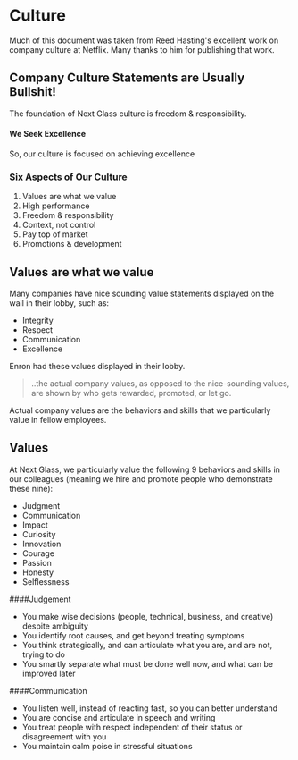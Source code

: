 # Culture

Much of this document was taken from Reed Hasting's excellent work on company culture at Netflix. Many thanks to him for publishing that work.

## Company Culture  Statements are Usually Bullshit!

The foundation of Next Glass culture is freedom & responsibility.

#### We Seek Excellence

So, our culture is focused on achieving excellence

### Six Aspects of Our Culture
1. Values are what we value
2. High performance 
3. Freedom & responsibility
4. Context, not control
5. Pay top of market
6. Promotions & development 

## Values are what we value

Many companies have nice sounding value statements displayed on the wall in their lobby, such as:
* Integrity
* Respect
* Communication
* Excellence

Enron had these values displayed in their lobby.

> ..the actual company values, as opposed to the nice-sounding values, are shown by who gets rewarded, promoted, or let go.

Actual company values are the behaviors and skills that we particularly value in fellow employees.

## Values
At Next Glass, we particularly value the following 9 behaviors and skills in our colleagues (meaning we hire and promote
people who demonstrate these nine):
* Judgment
* Communication
* Impact
* Curiosity
* Innovation
* Courage
* Passion
* Honesty
* Selflessness

####Judgement
* You make wise decisions (people, technical, business, and creative) despite ambiguity 
* You identify root causes, and get beyond treating symptoms 
* You think strategically, and can articulate what you are, and are not, trying to do 
* You smartly separate what must be done well now, and what can be improved later 

####Communication
* You listen well, instead of reacting fast, so you can better understand 
* You are concise and articulate in speech and writing 
* You treat people with respect independent of their status or disagreement with you 
* You maintain calm poise in stressful situations 


